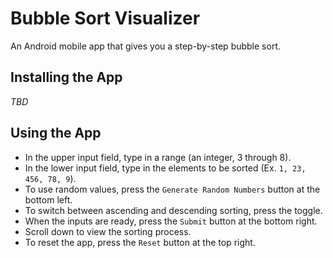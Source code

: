 # Bubble Sort Visualizer
An Android mobile app that gives you a step-by-step bubble sort.

## Installing the App
<!-- Install instructions here. -->
*TBD*

## Using the App
- In the upper input field, type in a range (an integer, 3 through 8).
- In the lower input field, type in the elements to be sorted (Ex. `1, 23, 456, 78, 9`).
- To use random values, press the `Generate Random Numbers` button at the bottom left.
- To switch between ascending and descending sorting, press the toggle.
- When the inputs are ready, press the `Submit` button at the bottom right.
- Scroll down to view the sorting process.
- To reset the app, press the `Reset` button at the top right.
